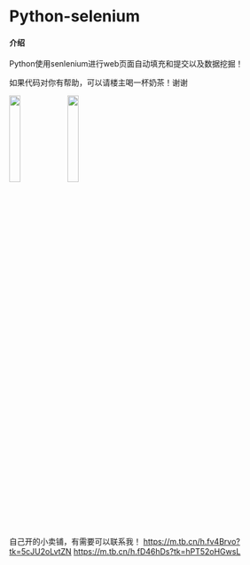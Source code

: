 # Python-selenium

#### 介绍
Python使用senlenium进行web页面自动填充和提交以及数据挖掘！

如果代码对你有帮助，可以请楼主喝一杯奶茶！谢谢

<img src = "https://thumbnail1.baidupcs.com/thumbnail/d4eb61d8en0f12630a7afd8bc248c759?fid=2818820034-250528-524327418268765&rt=pr&sign=FDTAER-DCb740ccc5511e5e8fedcff06b081203-OZ3puuDsM8OobYd90zAs7XhXiyw%3d&expires=8h&chkbd=0&chkv=0&dp-logid=8710407056459182372&dp-callid=0&time=1656234000&size=c1440_u900&quality=90&vuk=2818820034&ft=image&autopolicy=1" width="20%">
<img src = "https://thumbnail1.baidupcs.com/thumbnail/627100d01r5692620e9f6531a9c943d3?fid=2818820034-250528-765341854805043&rt=pr&sign=FDTAER-DCb740ccc5511e5e8fedcff06b081203-fke%2fkLw5D8CMeaJkGN3NgUJYLhk%3d&expires=8h&chkbd=0&chkv=0&dp-logid=8710407056459182372&dp-callid=0&time=1656234000&size=c1440_u900&quality=90&vuk=2818820034&ft=image&autopolicy=1" width="20%">


自己开的小卖铺，有需要可以联系我！
https://m.tb.cn/h.fv4Brvo?tk=5cJU2oLvtZN
https://m.tb.cn/h.fD46hDs?tk=hPT52oHGwsL
